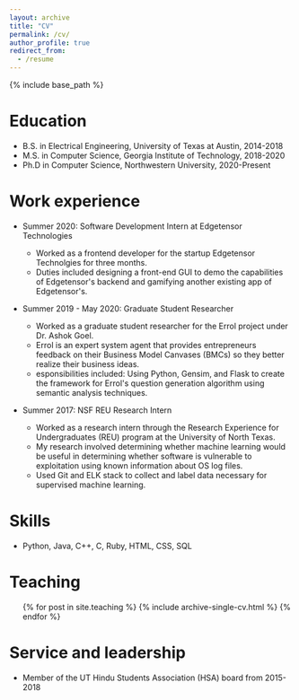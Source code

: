 ```yaml
---
layout: archive
title: "CV"
permalink: /cv/
author_profile: true
redirect_from:
  - /resume
---
```


{% include base_path %}

Education
======
* B.S. in Electrical Engineering, University of Texas at Austin, 2014-2018
* M.S. in Computer Science, Georgia Institute of Technology, 2018-2020
* Ph.D in Computer Science, Northwestern University, 2020-Present

Work experience
======
* Summer 2020: Software Development Intern at Edgetensor Technologies
  * Worked as a frontend developer for the startup Edgetensor Technolgies for three months.
  * Duties included designing a front-end GUI to demo the capabilities of Edgetensor's backend and gamifying another existing app of Edgetensor's.

* Summer 2019 - May 2020: Graduate Student Researcher
  * Worked as a graduate student researcher for the Errol project under Dr. Ashok Goel. 
  * Errol is an expert system agent that provides entrepreneurs feedback on their Business Model Canvases (BMCs) so they better realize their business ideas.
  * esponsibilities included: Using Python, Gensim, and Flask to create the framework for Errol's question generation algorithm using semantic analysis techniques.

* Summer 2017: NSF REU Research Intern
  * Worked as a research intern through the Research Experience for Undergraduates (REU) program at the University of North Texas.
  * My research involved determining whether machine learning would be useful in determining whether software is vulnerable to exploitation using known information about OS log files.
  * Used Git and ELK stack to collect and label data necessary for supervised machine learning.
  
Skills
======
* Python, Java, C++, C, Ruby, HTML, CSS, SQL
  
Teaching
======
  <ul>{% for post in site.teaching %}
    {% include archive-single-cv.html %}
  {% endfor %}</ul>
  
Service and leadership
======
* Member of the UT Hindu Students Association (HSA) board from 2015-2018